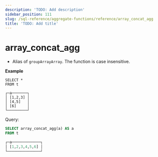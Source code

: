 ```yaml
---
description: 'TODO: Add description'
sidebar_position: 111
slug: /sql-reference/aggregate-functions/reference/array_concat_agg
title: 'TODO: Add title'
---
```


# array_concat_agg 
- Alias of `groupArrayArray`. The function is case insensitive.

**Example**

```text
SELECT *
FROM t

┌─a───────┐
│ [1,2,3] │
│ [4,5]   │
│ [6]     │
└─────────┘

```

Query:

```sql
SELECT array_concat_agg(a) AS a
FROM t

┌─a─────────────┐
│ [1,2,3,4,5,6] │
└───────────────┘
```
